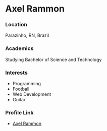 
# Axel Rammon

### Location

Parazinho, RN, Brazil

### Academics

Studying Bachelor of Science and Technology

### Interests

- Programming
- Football
- Web Development
- Guitar

### Profile Link

- [Axel Rammon](https://github.com/axelrammon)


